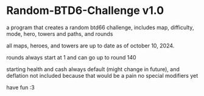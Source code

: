 # Random-BTD6-Challenge v1.0
a program that creates a random btd66 challenge, includes map, difficulty, mode, hero, towers and paths, and rounds

all maps, heroes, and towers are up to date as of october 10, 2024.

rounds always start at 1 and can go up to round 140

starting health and cash always default (might change in future), and deflation not included because that would be a pain
no special modifiers yet

have fun :3
